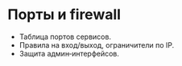# Порты и firewall

- Таблица портов сервисов.
- Правила на вход/выход, ограничители по IP.
- Защита админ‑интерфейсов.
